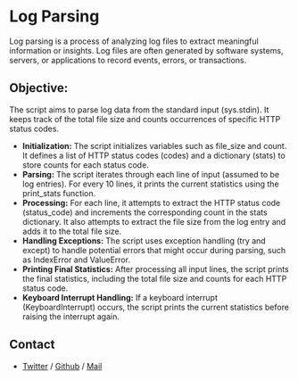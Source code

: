 # Log Parsing 
Log parsing is a process of analyzing log files to extract meaningful information or insights. Log files are often generated by software systems, servers, or applications to record events, errors, or transactions.

## Objective:
The script aims to parse log data from the standard input (sys.stdin). It keeps track of the total file size and counts occurrences of specific HTTP status codes.

* **Initialization:** The script initializes variables such as file_size and count. It defines a list of HTTP status codes (codes) and a dictionary (stats) to store counts for each status code.
* **Parsing:** The script iterates through each line of input (assumed to be log entries). For every 10 lines, it prints the current statistics using the print_stats function.
* **Processing:** For each line, it attempts to extract the HTTP status code (status_code) and increments the corresponding count in the stats dictionary. It also attempts to extract the file size from the log entry and adds it to the total file size.
* **Handling Exceptions:** The script uses exception handling (try and except) to handle potential errors that might occur during parsing, such as IndexError and ValueError.
* **Printing Final Statistics:** After processing all input lines, the script prints the final statistics, including the total file size and counts for each HTTP status code.
* **Keyboard Interrupt Handling:** If a keyboard interrupt (KeyboardInterrupt) occurs, the script prints the current statistics before raising the interrupt again.

## Contact
 * [Twitter](https://www.twitter.com/sakhilelindah) / [Github](https://github.com/sakhi-4096) / [Mail](mailto:sakhilelindah@protonmail.com)

